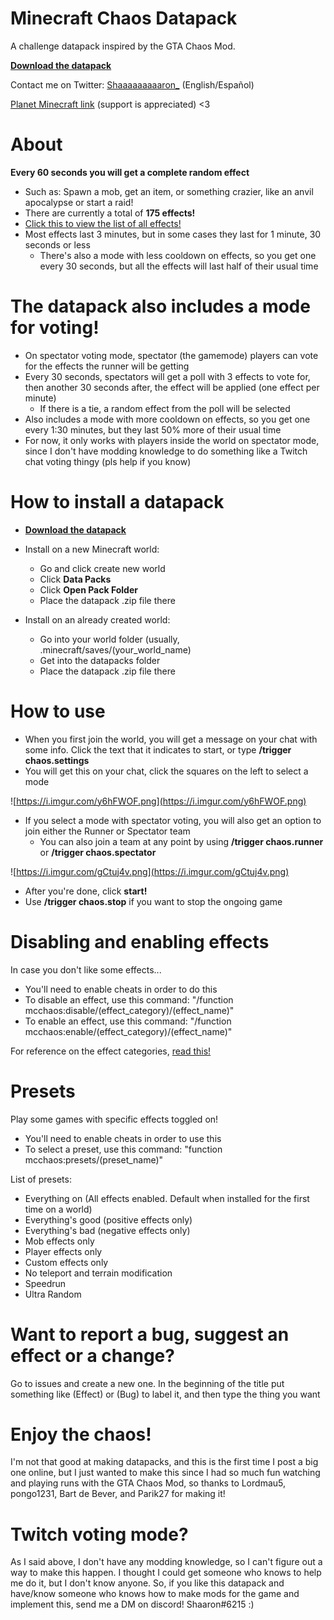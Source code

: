 # Minecraft Chaos Datapack
A challenge datapack inspired by the GTA Chaos Mod.

**[Download the datapack](https://github.com/Shaaaaaaaaaron/Minecraft-Chaos-Datapack/releases)**

Contact me on Twitter: [Shaaaaaaaaaron_](https://twitter.com/Shaaaaaaaaaron_?s=09) (English/Español) 

[Planet Minecraft link](https://www.planetminecraft.com/data-pack/minecraft-chaos-datapack/) (support is appreciated) <3

# **About**
**Every 60 seconds you will get a complete random effect**
  - Such as: Spawn a mob, get an item, or something crazier, like an anvil apocalypse or start a raid!
  - There are currently a total of **175 effects!**
  - [Click this to view the list of all effects!](https://docs.google.com/spreadsheets/d/1taJjwcfAem1YCOcnlo-Aj3BYli4E7FiQ5ColhcVLNak/edit#gid=0)
  - Most effects last 3 minutes, but in some cases they last for 1 minute, 30 seconds or less
    - There's also a mode with less cooldown on effects, so you get one every 30 seconds, but all the effects will last half of their usual time
    
# **The datapack also includes a mode for voting!**
  - On spectator voting mode, spectator (the gamemode) players can vote for the effects the runner will be getting
  - Every 30 seconds, spectators will get a poll with 3 effects to vote for, then another 30 seconds after, the effect will be applied (one effect per minute)
    - If there is a tie, a random effect from the poll will be selected
  - Also includes a mode with more cooldown on effects, so you get one every 1:30 minutes, but they last 50% more of their usual time
  - For now, it only works with players inside the world on spectator mode, since I don't have modding knowledge to do something like a Twitch chat voting thingy (pls help if you know)

# **How to install a datapack**
- **[Download the datapack](https://github.com/Shaaaaaaaaaron/Minecraft-Chaos-Datapack/releases)**
- Install on a new Minecraft world:
  - Go and click create new world
  - Click **Data Packs**
  - Click **Open Pack Folder**
  - Place the datapack .zip file there
 
- Install on an already created world:
  - Go into your world folder (usually, .minecraft/saves/(your_world_name)
  - Get into the datapacks folder
  - Place the datapack .zip file there

# **How to use**
  - When you first join the world, you will get a message on your chat with some info. Click the text that it indicates to start, or type **/trigger chaos.settings**
  - You will get this on your chat, click the squares on the left to select a mode
  
![https://i.imgur.com/y6hFWOF.png](https://i.imgur.com/y6hFWOF.png)
  
  - If you select a mode with spectator voting, you will also get an option to join either the Runner or Spectator team
    - You can also join a team at any point by using **/trigger chaos.runner** or **/trigger chaos.spectator**
   
![https://i.imgur.com/gCtuj4v.png](https://i.imgur.com/gCtuj4v.png)

- After you're done, click **start!**
- Use **/trigger chaos.stop** if you want to stop the ongoing game

# **Disabling and enabling effects**

In case you don't like some effects...

- You'll need to enable cheats in order to do this
- To disable an effect, use this command:
"/function mcchaos:disable/(effect_category)/(effect_name)"
- To enable an effect, use this command:
"/function mcchaos:enable/(effect_category)/(effect_name)"

For reference on the effect categories, [read this!](https://docs.google.com/spreadsheets/d/1taJjwcfAem1YCOcnlo-Aj3BYli4E7FiQ5ColhcVLNak/edit#gid=0)

# **Presets**

Play some games with specific effects toggled on!

- You'll need to enable cheats in order to use this
- To select a preset, use this command:
"function mcchaos:presets/(preset_name)"

List of presets:
- Everything on (All effects enabled. Default when installed for the first time on a world)
- Everything's good (positive effects only)
- Everything's bad (negative effects only)
- Mob effects only
- Player effects only
- Custom effects only
- No teleport and terrain modification
- Speedrun
- Ultra Random

# **Want to report a bug, suggest an effect or a change?**
Go to issues and create a new one. In the beginning of the title put something like (Effect) or (Bug) to label it, and then type the thing you want

# **Enjoy the chaos!**
I'm not that good at making datapacks, and this is the first time I post a big one online, but I just wanted to make this since I had so much fun watching and playing runs with the GTA Chaos Mod, so thanks to Lordmau5, pongo1231, Bart de Bever, and Parik27 for making it!

# **Twitch voting mode?**
As I said above, I don't have any modding knowledge, so I can't figure out a way to make this happen. I thought I could get someone who knows to help me do it, but I don't know anyone. So, if you like this datapack and have/know someone who knows how to make mods for the game and implement this, send me a DM on discord! Shaaron#6215 :)

